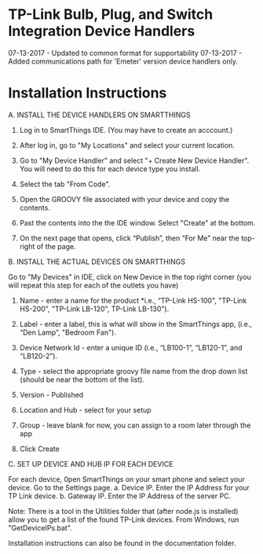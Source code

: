 # TP-Link Bulb, Plug, and Switch Integration Device Handlers

07-13-2017 - Updated to common format for supportability
07-13-2017 - Added communications path for 'Emeter' version device handlers only.

# Installation Instructions

A.  INSTALL THE DEVICE HANDLERS ON SMARTTHINGS

1.	Log in to SmartThings IDE.  (You may have to create an acccount.)

2.	After log in, go to "My Locations" and select your current location.

3.	Go to "My Device Handler" and select "+ Create New Device Handler".  You will need to do this for each device type you install.

3.	Select the tab "From Code".

4.	Open the GROOVY file associated with your device and copy the contents.

5.	Past the contents into the the IDE window.  Select "Create" at the bottom.

6.	On the next page that opens, click “Publish”, then “For Me” near the top-right of the page. 

B.	INSTALL THE ACTUAL DEVICES ON SMARTTHINGS

Go to "My Devices" in IDE, click on New Device in the top right corner (you will repeat this step for each of the outlets you have)

1.	Name - enter a name for the product *i.e., “TP-Link HS-100", "TP-Link HS-200", "TP-Link LB-120", TP-Link LB-130").

2.	Label - enter a label, this is what will show in the SmartThings app, (i.e., “Den Lamp”, "Bedroom Fan").

3.	Device Network Id - enter a unique ID (i.e., “LB100-1”, “LB120-1”, and “LB120-2”).

4.	Type - select the appropriate groovy file name from the drop down list (should be near the bottom of the list).

5.	Version - Published

6.	Location and Hub - select for your setup

7.	Group - leave blank for now, you can assign to a room later through the app

8.	 Click Create

C.  SET UP DEVICE AND HUB IP FOR EACH DEVICE

For each device, 0pen SmartThings on your smart phone and select your device.  Go to the Settings page.
a.	Device IP.  Enter the IP Address for your TP Link device.
b.	Gateway IP.  Enter the IP Address of the server PC.

Note:  There is a tool in the Utilities folder that (after node.js is installed) allow you to get a list of the found TP-Link devices.  From Windows, run "GetDeviceIPs.bat".

Installation instructions can also be found in the documentation folder.
